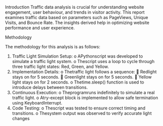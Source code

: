  Introduction
 Traffic data analysis is crucial for understanding website
 engagement, user behaviour, and trends in visitor activity. This
 report examines traffic data based on parameters such as
 PageViews, Unique Visits, and Bounce Rate. The insights
 derived help in optimizing website performance and user
 experience.
 
 Methodology
 
 The methodology for this analysis is as follows:
1. Traffic Light Simulation Setup:
   o APythonscript was developed to simulate a traffic
   light system.
   o Thescript uses a loop to cycle through three traffic
   light states: Red, Green, and Yellow.
 2. Implementation Details:
   o Thetraffic light follows a sequence:
    Redlight stays on for 5 seconds.
    Greenlight stays on for 5 seconds.
    Yellow light stays on for 2 seconds.
   o Thetime.sleep() function is used to introduce delays
   between transitions.
 3. Continuous Execution:
   o Theprogramruns indefinitely to simulate a real
   traffic light.
   o Atry-except block is implemented to allow safe
   termination using KeyboardInterrupt.
 4. Code Testing:
   o Thescript was tested to ensure correct timing and
   transitions.
   o Thesystem output was observed to verify accurate
   light changes
